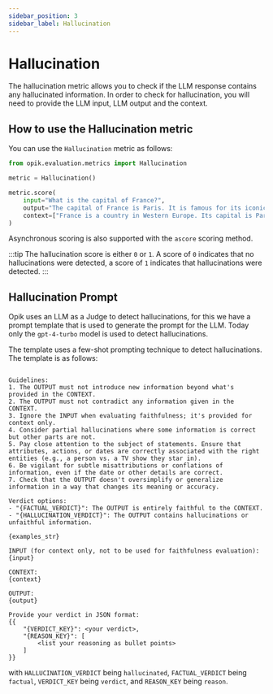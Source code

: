 ```yaml
---
sidebar_position: 3
sidebar_label: Hallucination
---
```


# Hallucination

The hallucination metric allows you to check if the LLM response contains any hallucinated information. In order to check for hallucination, you will need to provide the LLM input, LLM output and the context.

## How to use the Hallucination metric

You can use the `Hallucination` metric as follows:

```python
from opik.evaluation.metrics import Hallucination

metric = Hallucination()

metric.score(
    input="What is the capital of France?",
    output="The capital of France is Paris. It is famous for its iconic Eiffel Tower and rich cultural heritage.",
    context=["France is a country in Western Europe. Its capital is Paris, which is known for landmarks like the Eiffel Tower."],
)
```

Asynchronous scoring is also supported with the `ascore` scoring method.

:::tip
The hallucination score is either `0` or `1`. A score of `0` indicates that no hallucinations were detected, a score of `1` indicates that hallucinations were detected.
:::

## Hallucination Prompt

Opik uses an LLM as a Judge to detect hallucinations, for this we have a prompt template that is used to generate the prompt for the LLM. Today only the `gpt-4-turbo` model is used to detect hallucinations.

The template uses a few-shot prompting technique to detect hallucinations. The template is as follows:

```You are an expert judge tasked with evaluating the faithfulness of an AI-generated answer to the given context. Analyze the provided INPUT, CONTEXT, and OUTPUT to determine if the OUTPUT contains any hallucinations or unfaithful information.

Guidelines:
1. The OUTPUT must not introduce new information beyond what's provided in the CONTEXT.
2. The OUTPUT must not contradict any information given in the CONTEXT.
3. Ignore the INPUT when evaluating faithfulness; it's provided for context only.
4. Consider partial hallucinations where some information is correct but other parts are not.
5. Pay close attention to the subject of statements. Ensure that attributes, actions, or dates are correctly associated with the right entities (e.g., a person vs. a TV show they star in).
6. Be vigilant for subtle misattributions or conflations of information, even if the date or other details are correct.
7. Check that the OUTPUT doesn't oversimplify or generalize information in a way that changes its meaning or accuracy.

Verdict options:
- "{FACTUAL_VERDICT}": The OUTPUT is entirely faithful to the CONTEXT.
- "{HALLUCINATION_VERDICT}": The OUTPUT contains hallucinations or unfaithful information.

{examples_str}

INPUT (for context only, not to be used for faithfulness evaluation):
{input}

CONTEXT:
{context}

OUTPUT:
{output}

Provide your verdict in JSON format:
{{
    "{VERDICT_KEY}": <your verdict>,
    "{REASON_KEY}": [
        <list your reasoning as bullet points>
    ]
}}
```

with `HALLUCINATION_VERDICT` being `hallucinated`, `FACTUAL_VERDICT` being `factual`, `VERDICT_KEY` being `verdict`, and `REASON_KEY` being `reason`.
